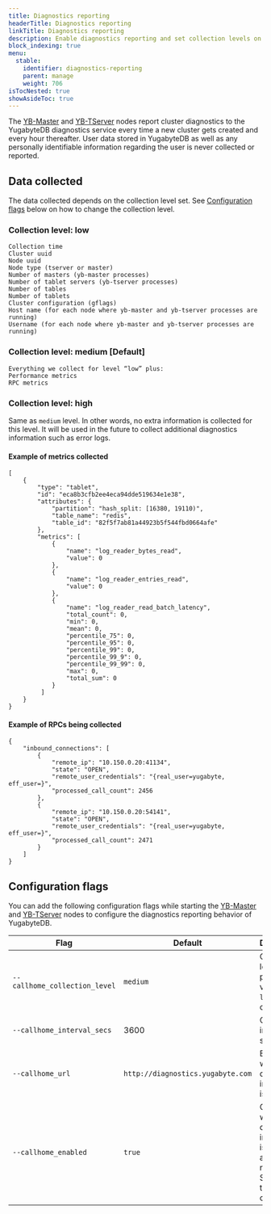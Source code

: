 ```yaml
---
title: Diagnostics reporting
headerTitle: Diagnostics reporting
linkTitle: Diagnostics reporting
description: Enable diagnostics reporting and set collection levels on YB-Master and YB-TServer nodes.
block_indexing: true
menu:
  stable:
    identifier: diagnostics-reporting
    parent: manage
    weight: 706
isTocNested: true
showAsideToc: true
---
```


The [YB-Master](../../reference/configuration/yb-master/) and [YB-TServer](../../reference/configuration/yb-tserver/) nodes report cluster diagnostics to the YugabyteDB diagnostics service every time a new cluster gets created and every hour thereafter. User data stored in YugabyteDB as well as any personally identifiable information regarding the user is never collected or reported.

## Data collected

The data collected depends on the collection level set. See [Configuration flags](#configuration-flags) below on how to change the collection level.

### Collection level: low

```
Collection time
Cluster uuid
Node uuid
Node type (tserver or master)
Number of masters (yb-master processes)
Number of tablet servers (yb-tserver processes)
Number of tables
Number of tablets
Cluster configuration (gflags)
Host name (for each node where yb-master and yb-tserver processes are running)
Username (for each node where yb-master and yb-tserver processes are running)
```

### Collection level: medium [Default]

```
Everything we collect for level “low” plus:
Performance metrics
RPC metrics
```

### Collection level: high

Same as `medium` level. In other words, no extra information is collected for this level. It will be used in the future to collect additional diagnostics information such as error logs.

#### Example of metrics collected

```
[
    {
        "type": "tablet",
        "id": "eca8b3cfb2ee4eca94dde519634e1e38",
        "attributes": {
            "partition": "hash_split: [16380, 19110)",
            "table_name": "redis",
            "table_id": "82f5f7ab81a44923b5f544fbd0664afe"
        },
        "metrics": [
            {
                "name": "log_reader_bytes_read",
                "value": 0
            },
            {
                "name": "log_reader_entries_read",
                "value": 0
            },
            {
                "name": "log_reader_read_batch_latency",
                "total_count": 0,
                "min": 0,
                "mean": 0,
                "percentile_75": 0,
                "percentile_95": 0,
                "percentile_99": 0,
                "percentile_99_9": 0,
                "percentile_99_99": 0,
                "max": 0,
                "total_sum": 0
            }
         ]
    }
}
```

#### Example of RPCs being collected

```
{
    "inbound_connections": [
        {
            "remote_ip": "10.150.0.20:41134",
            "state": "OPEN",
            "remote_user_credentials": "{real_user=yugabyte, eff_user=}",
            "processed_call_count": 2456
        },
        {
            "remote_ip": "10.150.0.20:54141",
            "state": "OPEN",
            "remote_user_credentials": "{real_user=yugabyte, eff_user=}",
            "processed_call_count": 2471
        }
    ]
}
```

## Configuration flags

You can add the following configuration flags while starting the [YB-Master](../../reference/configuration/yb-master/) and [YB-TServer](../../reference/configuration/yb-tserver/) nodes to configure the diagnostics reporting behavior of YugabyteDB.

Flag | Default | Description
----------------------|---------|------------------------
`--callhome_collection_level` |  `medium` | Collection level with possible values of `low`, `medium`, or `high`
`--callhome_interval_secs` | 3600 | Collection interval in seconds
`--callhome_url ` | `http://diagnostics.yugabyte.com` | Endpoint where diagnostics information is reported
`--callhome_enabled` | `true` | Controls whether diagnostics information is collected and reported. Set to `false` to disable collection.
